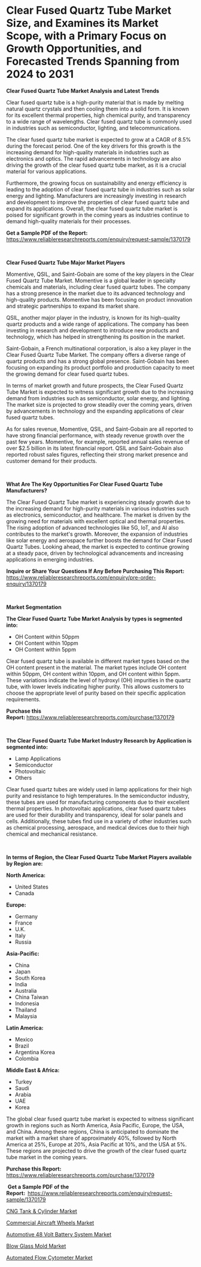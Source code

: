 <p><h1>Clear Fused Quartz Tube Market Size, and Examines its Market Scope, with a Primary Focus on Growth Opportunities, and Forecasted Trends Spanning from 2024 to 2031</h1></p><p><strong>Clear Fused Quartz Tube Market Analysis and Latest Trends</strong></p>
<p><p>Clear fused quartz tube is a high-purity material that is made by melting natural quartz crystals and then cooling them into a solid form. It is known for its excellent thermal properties, high chemical purity, and transparency to a wide range of wavelengths. Clear fused quartz tube is commonly used in industries such as semiconductor, lighting, and telecommunications.</p><p>The clear fused quartz tube market is expected to grow at a CAGR of 8.5% during the forecast period. One of the key drivers for this growth is the increasing demand for high-quality materials in industries such as electronics and optics. The rapid advancements in technology are also driving the growth of the clear fused quartz tube market, as it is a crucial material for various applications.</p><p>Furthermore, the growing focus on sustainability and energy efficiency is leading to the adoption of clear fused quartz tube in industries such as solar energy and lighting. Manufacturers are increasingly investing in research and development to improve the properties of clear fused quartz tube and expand its applications. Overall, the clear fused quartz tube market is poised for significant growth in the coming years as industries continue to demand high-quality materials for their processes.</p></p>
<p><strong>Get a Sample PDF of the Report:&nbsp;</strong> <a href="https://www.reliableresearchreports.com/enquiry/request-sample/1370179">https://www.reliableresearchreports.com/enquiry/request-sample/1370179</a></p>
<p>&nbsp;</p>
<p><strong>Clear Fused Quartz Tube Major Market Players</strong></p>
<p><p>Momentive, QSIL, and Saint-Gobain are some of the key players in the Clear Fused Quartz Tube Market. Momentive is a global leader in specialty chemicals and materials, including clear fused quartz tubes. The company has a strong presence in the market due to its advanced technology and high-quality products. Momentive has been focusing on product innovation and strategic partnerships to expand its market share.</p><p>QSIL, another major player in the industry, is known for its high-quality quartz products and a wide range of applications. The company has been investing in research and development to introduce new products and technology, which has helped in strengthening its position in the market.</p><p>Saint-Gobain, a French multinational corporation, is also a key player in the Clear Fused Quartz Tube Market. The company offers a diverse range of quartz products and has a strong global presence. Saint-Gobain has been focusing on expanding its product portfolio and production capacity to meet the growing demand for clear fused quartz tubes.</p><p>In terms of market growth and future prospects, the Clear Fused Quartz Tube Market is expected to witness significant growth due to the increasing demand from industries such as semiconductor, solar energy, and lighting. The market size is projected to grow steadily over the coming years, driven by advancements in technology and the expanding applications of clear fused quartz tubes.</p><p>As for sales revenue, Momentive, QSIL, and Saint-Gobain are all reported to have strong financial performance, with steady revenue growth over the past few years. Momentive, for example, reported annual sales revenue of over $2.5 billion in its latest financial report. QSIL and Saint-Gobain also reported robust sales figures, reflecting their strong market presence and customer demand for their products.</p></p>
<p>&nbsp;</p>
<p><strong>What Are The Key Opportunities For Clear Fused Quartz Tube Manufacturers?</strong></p>
<p><p>The Clear Fused Quartz Tube market is experiencing steady growth due to the increasing demand for high-purity materials in various industries such as electronics, semiconductor, and healthcare. The market is driven by the growing need for materials with excellent optical and thermal properties. The rising adoption of advanced technologies like 5G, IoT, and AI also contributes to the market's growth. Moreover, the expansion of industries like solar energy and aerospace further boosts the demand for Clear Fused Quartz Tubes. Looking ahead, the market is expected to continue growing at a steady pace, driven by technological advancements and increasing applications in emerging industries.</p></p>
<p><strong>Inquire or Share Your Questions If Any Before Purchasing This Report:</strong> <a href="https://www.reliableresearchreports.com/enquiry/pre-order-enquiry/1370179">https://www.reliableresearchreports.com/enquiry/pre-order-enquiry/1370179</a></p>
<p>&nbsp;</p>
<p><strong>Market Segmentation</strong></p>
<p><strong>The Clear Fused Quartz Tube Market Analysis by types is segmented into:</strong></p>
<p><ul><li>OH Content within 50ppm</li><li>OH Content within 10ppm</li><li>OH Content within 5ppm</li></ul></p>
<p><p>Clear fused quartz tube is available in different market types based on the OH content present in the material. The market types include OH content within 50ppm, OH content within 10ppm, and OH content within 5ppm. These variations indicate the level of hydroxyl (OH) impurities in the quartz tube, with lower levels indicating higher purity. This allows customers to choose the appropriate level of purity based on their specific application requirements.</p></p>
<p><strong>Purchase this Report:&nbsp;</strong><a href="https://www.reliableresearchreports.com/purchase/1370179">https://www.reliableresearchreports.com/purchase/1370179</a></p>
<p>&nbsp;</p>
<p><strong>The Clear Fused Quartz Tube Market Industry Research by Application is segmented into:</strong></p>
<p><ul><li>Lamp Applications</li><li>Semiconductor</li><li>Photovoltaic</li><li>Others</li></ul></p>
<p><p>Clear fused quartz tubes are widely used in lamp applications for their high purity and resistance to high temperatures. In the semiconductor industry, these tubes are used for manufacturing components due to their excellent thermal properties. In photovoltaic applications, clear fused quartz tubes are used for their durability and transparency, ideal for solar panels and cells. Additionally, these tubes find use in a variety of other industries such as chemical processing, aerospace, and medical devices due to their high chemical and mechanical resistance.</p></p>
<p>&nbsp;</p>
<p><strong>In terms of Region, the Clear Fused Quartz Tube Market Players available by Region are:</strong></p>
<p>
    <p> <strong> North America: </strong>
        <ul>
            <li>United States</li>
            <li>Canada</li>
        </ul>
        </p> 
    <p> <strong> Europe: </strong>
        <ul>
            <li>Germany</li>
            <li>France</li>
            <li>U.K.</li>
            <li>Italy</li>
            <li>Russia</li>
        </ul>
        </p> 
    <p> <strong> Asia-Pacific: </strong>
        <ul>
            <li>China</li>
            <li>Japan</li>
            <li>South Korea</li>
            <li>India</li>
            <li>Australia</li>
            <li>China Taiwan</li>
            <li>Indonesia</li>
            <li>Thailand</li>
            <li>Malaysia</li>
        </ul>
        </p> 
    <p> <strong> Latin America: </strong>
        <ul>
            <li>Mexico</li>
            <li>Brazil</li>
            <li>Argentina Korea</li>
            <li>Colombia</li>
        </ul>
        </p> 
    <p> <strong> Middle East & Africa: </strong>
        <ul>
            <li>Turkey</li>
            <li>Saudi</li>
            <li>Arabia</li>
            <li>UAE</li>
            <li>Korea</li>
        </ul>
    </p>
    </p>
<p><p>The global clear fused quartz tube market is expected to witness significant growth in regions such as North America, Asia Pacific, Europe, the USA, and China. Among these regions, China is anticipated to dominate the market with a market share of approximately 40%, followed by North America at 25%, Europe at 20%, Asia Pacific at 10%, and the USA at 5%. These regions are projected to drive the growth of the clear fused quartz tube market in the coming years.</p></p>
<p><strong>Purchase this Report: </strong><a href="https://www.reliableresearchreports.com/purchase/1370179">https://www.reliableresearchreports.com/purchase/1370179</a></p>
<p>&nbsp;<strong>Get a Sample PDF of the Report:&nbsp;&nbsp;</strong><a href="https://www.reliableresearchreports.com/enquiry/request-sample/1370179">https://www.reliableresearchreports.com/enquiry/request-sample/1370179</a></p>
<p><strong></strong></p>
<p><p><a href="https://medium.com/@jenniferwhite656/cng-tank-amp-cylinder-market-exploring-market-share-market-trends-and-future-growth-db5dac006944">CNG Tank & Cylinder Market</a></p><p><a href="https://github.com/jaidynmorantestelletmjzya/Market-Research-Report-List-1/blob/main/commercial-aircraft-wheels-market.md">Commercial Aircraft Wheels Market</a></p><p><a href="https://github.com/juniordelafrance/Market-Research-Report-List-1/blob/main/automotive-48-volt-battery-system-market.md">Automotive 48 Volt Battery System Market</a></p><p><a href="https://medium.com/@jenniferwhite656/analyzing-blow-glass-mold-market-global-industry-perspective-and-forecast-2024-to-2031-a2dd76821666">Blow Glass Mold Market</a></p><p><a href="https://medium.com/@jenniferwhite656/automated-flow-cytometer-market-share-evolution-and-market-growth-trends-2024-2031-fc9950022270">Automated Flow Cytometer Market</a></p></p>
